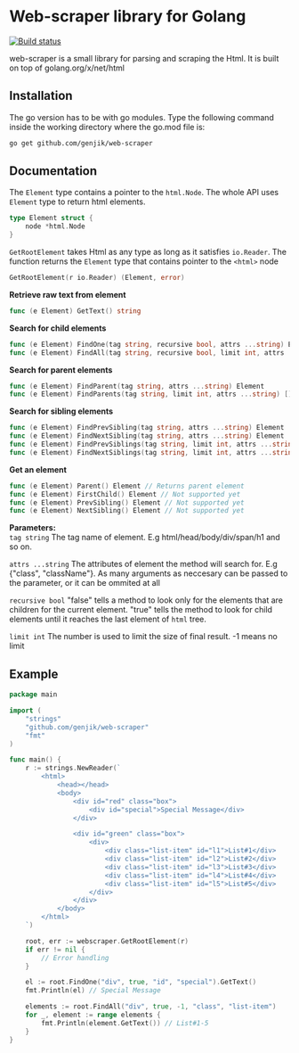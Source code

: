 # Web-scraper library for Golang
[![Build status](https://travis-ci.org/genjik/web-scraper.svg?branch=master)](https://travis-ci.org/github/genjik/web-scraper)

web-scraper is a small library for parsing and scraping the Html. It is built on top of golang.org/x/net/html

## Installation
The go version has to be with go modules.
Type the following command inside the working directory where the go.mod file is:
```bash
go get github.com/genjik/web-scraper
```

## Documentation
The `Element` type contains a pointer to the `html.Node`. The whole API uses `Element` type to return html elements.
```go
type Element struct {
    node *html.Node
}
```

`GetRootElement` takes Html as any type as long as it satisfies `io.Reader`. The function returns the `Element` type that contains pointer to the `<html>` node
```go
GetRootElement(r io.Reader) (Element, error)
```
  
**Retrieve raw text from element**
```go
func (e Element) GetText() string
```

**Search for child elements**
```go
func (e Element) FindOne(tag string, recursive bool, attrs ...string) Element
func (e Element) FindAll(tag string, recursive bool, limit int, attrs ...string) []Element
```

**Search for parent elements**
```go
func (e Element) FindParent(tag string, attrs ...string) Element
func (e Element) FindParents(tag string, limit int, attrs ...string) []Element
```

**Search for sibling elements**
```go
func (e Element) FindPrevSibling(tag string, attrs ...string) Element
func (e Element) FindNextSibling(tag string, attrs ...string) Element
func (e Element) FindPrevSiblings(tag string, limit int, attrs ...string) []Element
func (e Element) FindNextSiblings(tag string, limit int, attrs ...string) []Element
```

**Get an element**
```go
func (e Element) Parent() Element // Returns parent element
func (e Element) FirstChild() Element // Not supported yet
func (e Element) PrevSibling() Element // Not supported yet
func (e Element) NextSibling() Element // Not supported yet
```

**Parameters:**  
`tag string` The tag name of element. E.g html/head/body/div/span/h1 and so on.  

`attrs ...string` The attributes of element the method will search for. E.g {"class", "className"}. As many arguments as neccesary can be passed to the parameter, or it can be ommited at all  

`recursive bool` "false" tells a method to look only for the elements that are children for the current element. "true" tells the method to look for child elements until it reaches the last element of `html` tree.

`limit int` The number is used to limit the size of final result. -1 means no limit

## Example
```go
package main

import (
    "strings"
    "github.com/genjik/web-scraper"
    "fmt"
)

func main() {
    r := strings.NewReader(`
        <html>
            <head></head>
            <body>
                <div id="red" class="box">
                    <div id="special">Special Message</div> 
                </div>

                <div id="green" class="box">
                    <div>
                        <div class="list-item" id="l1">List#1</div>
                        <div class="list-item" id="l2">List#2</div>
                        <div class="list-item" id="l3">List#3</div>
                        <div class="list-item" id="l4">List#4</div>
                        <div class="list-item" id="l5">List#5</div>
                    </div>
                </div>
            </body>
        </html>
    `)

    root, err := webscraper.GetRootElement(r)
    if err != nil {
        // Error handling
    }

    el := root.FindOne("div", true, "id", "special").GetText()
    fmt.Println(el) // Special Message

    elements := root.FindAll("div", true, -1, "class", "list-item") 
    for _, element := range elements {
        fmt.Println(element.GetText()) // List#1-5
    }
}
```
